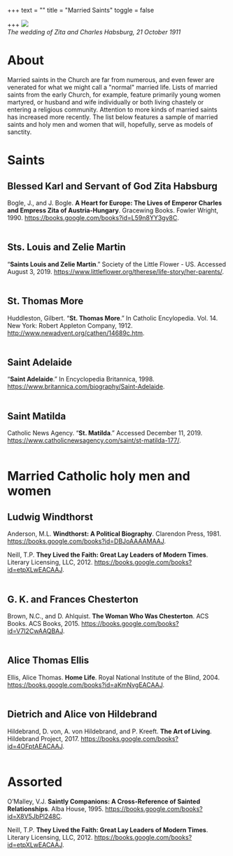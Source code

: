+++
text = ""
title = "Married Saints"
toggle = false

+++
![](https://upload.wikimedia.org/wikipedia/commons/c/ca/Zitawed.jpg)  
_The wedding of Zita and Charles Habsburg, 21 October 1911_

# About

Married saints in the Church are far from numerous, and even fewer are venerated for what we might call a "normal" married life. Lists of married saints from the early Church, for example, feature primarily young women martyred, or husband and wife individually or both living chastely or entering a religious community. Attention to more kinds of married saints has increased more recently. The list below features a sample of married saints and holy men and women that will, hopefully, serve as models of sanctity.

# Saints

## Blessed Karl and Servant of God Zita Habsburg

Bogle, J., and J. Bogle. **A Heart for Europe: The Lives of Emperor Charles and Empress Zita of Austria-Hungary**. Gracewing Books. Fowler Wright, 1990. https://books.google.com/books?id=L59n8YY3gy8C.
<br>
<br>
## Sts. Louis and Zelie Martin

“**Saints Louis and Zelie Martin**.” Society of the Little Flower - US. Accessed August 3, 2019. https://www.littleflower.org/therese/life-story/her-parents/.
<br>
<br>
## St. Thomas More

Huddleston, Gilbert. “**St. Thomas More**.” In Catholic Encylopedia. Vol. 14. New York: Robert Appleton Company, 1912. http://www.newadvent.org/cathen/14689c.htm.
<br>
<br>

## Saint Adelaide 

“**Saint Adelaide**.” In Encyclopedia Britannica, 1998. https://www.britannica.com/biography/Saint-Adelaide.
<br>
<br>

## Saint Matilda 

Catholic News Agency. “**St. Matilda**.” Accessed December 11, 2019. https://www.catholicnewsagency.com/saint/st-matilda-177/.
<br>
<br>

# Married Catholic holy men and women

## Ludwig Windthorst

Anderson, M.L. **Windthorst: A Political Biography**. Clarendon Press, 1981. https://books.google.com/books?id=DBJoAAAAMAAJ.

Neill, T.P. **They Lived the Faith: Great Lay Leaders of Modern Times**. Literary Licensing, LLC, 2012. https://books.google.com/books?id=etpXLwEACAAJ.
<br>
<br>
## G. K. and Frances Chesterton

Brown, N.C., and D. Ahlquist. **The Woman Who Was Chesterton**. ACS Books. ACS Books, 2015. https://books.google.com/books?id=V7I2CwAAQBAJ.
<br>
<br>
## Alice Thomas Ellis

Ellis, Alice Thomas. **Home Life**. Royal National Institute of the Blind, 2004. https://books.google.com/books?id=aKmNvgEACAAJ.
<br>
<br>
## Dietrich and Alice von Hildebrand

Hildebrand, D. von, A. von Hildebrand, and P. Kreeft. **The Art of Living**. Hildebrand Project, 2017. https://books.google.com/books?id=4OFptAEACAAJ.
<br>
<br>
# Assorted 

O’Malley, V.J. **Saintly Companions: A Cross-Reference of Sainted Relationships**. Alba House, 1995. https://books.google.com/books?id=X8V5JbPl248C.

Neill, T.P. **They Lived the Faith: Great Lay Leaders of Modern Times**. Literary Licensing, LLC, 2012. https://books.google.com/books?id=etpXLwEACAAJ.

